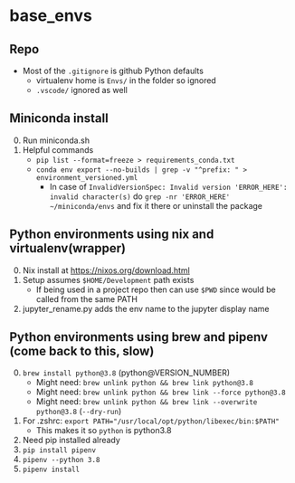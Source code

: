# base_envs

## Repo
* Most of the `.gitignore` is github Python defaults
    * virtualenv home is `Envs/` in the folder so ignored
    * `.vscode/` ignored as well

## Miniconda install
0. Run miniconda.sh
0. Helpful commands
    * `pip list --format=freeze > requirements_conda.txt`
    * `conda env export --no-builds | grep -v "^prefix: " > environment_versioned.yml`
        * In case of `InvalidVersionSpec: Invalid version 'ERROR_HERE': invalid character(s)` do `grep -nr 'ERROR_HERE' ~/miniconda/envs` and fix it there or uninstall the package


## Python environments using nix and virtualenv(wrapper)
0. Nix install at https://nixos.org/download.html
0. Setup assumes `$HOME/Development` path exists
    * If being used in a project repo then can use `$PWD` since would be called from the same PATH
0. jupyter_rename.py adds the env name to the jupyter display name


## Python environments using brew and pipenv (come back to this, slow)
0. `brew install python@3.8` (python@VERSION_NUMBER)
    * Might need: `brew unlink python && brew link python@3.8`
    * Might need: `brew unlink python && brew link --force python@3.8`
    * Might need: `brew unlink python && brew link --overwrite python@3.8` (`--dry-run`)
0. For .zshrc: `export PATH="/usr/local/opt/python/libexec/bin:$PATH"`
    * This makes it so `python` is python3.8
0. Need pip installed already
0. `pip install pipenv`
0. `pipenv --python 3.8`
0. `pipenv install`
